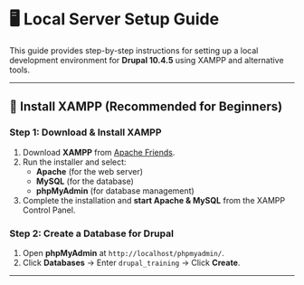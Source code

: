 # 🖥 Local Server Setup Guide  

This guide provides step-by-step instructions for setting up a local development environment for **Drupal 10.4.5** using XAMPP and alternative tools.  

---

## 🚀 Install XAMPP (Recommended for Beginners)  

### Step 1: Download & Install XAMPP  
1. Download **XAMPP** from [Apache Friends](https://www.apachefriends.org/).  
2. Run the installer and select:  
   - **Apache** (for the web server)  
   - **MySQL** (for the database)  
   - **phpMyAdmin** (for database management)  
3. Complete the installation and **start Apache & MySQL** from the XAMPP Control Panel.  

### Step 2: Create a Database for Drupal  
1. Open **phpMyAdmin** at `http://localhost/phpmyadmin/`.  
2. Click **Databases** → Enter `drupal_training` → Click **Create**.  

---
